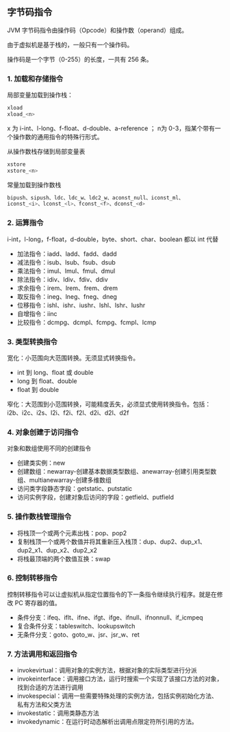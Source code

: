 ## 字节码指令

JVM 字节码指令由操作码（Opcode）和操作数（operand）组成。

由于虚拟机是基于栈的，一般只有一个操作码。

操作码是一个字节（0-255）的长度，一共有 256 条。



### 1. 加载和存储指令

局部变量加载到操作栈：

```java
xload
xload_<n>
```

x 为 i-int、l-long、f-float、d-double、a-reference  ； n为 0-3，指某个带有一个操作数的通用指令的特殊行形式。

从操作数栈存储到局部变量表

```java
xstore
xstore_<n>
```

常量加载到操作数栈

```java
bipush、sipush、ldc、ldc_w、ldc2_w、aconst_null、iconst_ml、
iconst_<i>、lconst_<l>、fconst_<f>、dconst_<d>
```

### 2. 运算指令

i-int，l-long，f-float，d-double，byte、short、char、boolean 都以 int 代替

- 加法指令：iadd、ladd、fadd、dadd
- 减法指令：isub、lsub、fsub、dsub
- 乘法指令：imul、lmul、fmul、dmul
- 除法指令：idiv、ldiv、fdiv、ddiv
- 求余指令：irem、lrem、frem、drem
- 取反指令：ineg、lneg、fneg、dneg
- 位移指令：ishl、ishr、iushr、lshl、lshr、lushr
- 自增指令：iinc
- 比较指令：dcmpg、dcmpl、fcmpg、fcmpl、lcmp

### 3. 类型转换指令

宽化：小范围向大范围转换。无须显式转换指令。

- int 到 long、float 或 double
- long 到 float、double
- float 到 double

窄化：大范围到小范围转换，可能精度丢失，必须显式使用转换指令。包括：i2b、i2c、i2s、l2i、f2i、f2l、d2i、d2l、d2f

### 4. 对象创建于访问指令

对象和数组使用不同的创建指令

- 创建类实例：new
- 创建数组：newarray-创建基本数据类型数组、anewarray-创建引用类型数组、multianewarray-创建多维数组
- 访问类字段静态字段：getstatic、putstatic
- 访问实例字段，创建对象后访问的字段：getfield、putfield

### 5. 操作数栈管理指令

- 将栈顶一个或两个元素出栈：pop、pop2
- 复制栈顶一个或两个数值并将其重新压入栈顶：dup、dup2、dup_x1、dup2_x1、dup_x2、dup2_x2
- 将栈最顶端的两个数值互换：swap

### 6. 控制转移指令

控制转移指令可以让虚拟机从指定位置指令的下一条指令继续执行程序。就是在修改 PC 寄存器的值。

- 条件分支：ifeq、iflt、ifne、ifgt、ifge、ifnull、ifnonnull、if_icmpeq
- 复合条件分支：tableswitch、lookupswitch
- 无条件分支：goto、goto_w、jsr、jsr_w、ret

### 7. 方法调用和返回指令

- invokevirtual：调用对象的实例方法，根据对象的实际类型进行分派
- invokeinterface：调用接口方法，运行时搜索一个实现了该接口方法的对象，找到合适的方法进行调用
- invokespecial：调用一些需要特殊处理的实例方法，包括实例初始化方法、私有方法和父类方法
- invokestatic：调用类静态方法
- invokedynamic：在运行时动态解析出调用点限定符所引用的方法。